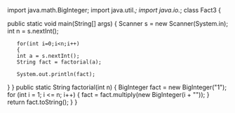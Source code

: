 import java.math.BigInteger;
import java.util.*;
import java.io.*;
class Fact3 {

   public static void main(String[] args) {
       Scanner s = new Scanner(System.in);
       int n = s.nextInt();

       for(int i=0;i<n;i++)
       {
       int a = s.nextInt();
       String fact = factorial(a);

       System.out.println(fact);
   }
}
   public static String factorial(int n) {
       BigInteger fact = new BigInteger("1");
       for (int i = 1; i <= n; i++) {
           fact = fact.multiply(new BigInteger(i + ""));
       }
       return fact.toString();
   }
}
